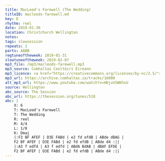 ```yaml
---
title: MacLeod's Farewell (The Wedding)
titleID: macleods-farewell.md
key: D
rhythm: reel
date: 2019-01-30
location: Christchurch Wellington
notes:
tags: slowsession
repeats: 1 
parts: AABB 
regtuneoftheweek: 2019-01-31
slowtuneoftheweek: 2019-02-07
mp3_file: /mp3/macleods-farewell.mp3
mp3_source: Comhaltas Ceoltóirí Éireann
mp3_licence: <a href="https://creativecommons.org/licenses/by-nc/2.5/">CC-BY-NC-2.5</a>
mp3_url: https://archive.comhaltas.ie/tracks/16080
alt_mp3_url: https://www.youtube.com/watch?v=HDjuVSWKhxU
source: Wellington
abc_source: The Session
abc_url: https://thesession.org/tunes/518
abc: |
    X: 6
    T: MacLeod's Farewell
    T: The Wedding
    R: reel
    M: 4/4
    L: 1/8
    K: Dmaj
    |:F2 BF AFEF | D3E FABd | e2 fd efdB | ABde dBAG |
    F2 BF AFEF | D3E FABd | e2 fd efdB | ABde d4 :||
    |:A3 f edfd | A3 f edfd | ABdA BdAB | dBAF EFDE |
    F2 BF AFEF | D3E FABd | e2 fd efdB | ABde d4 :||
---
```

